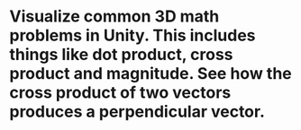 # Visualize common 3D math problems in Unity. This includes things like dot product, cross product and magnitude. See how the cross product of two vectors produces a perpendicular vector.
